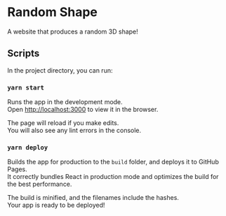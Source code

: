 # Random Shape
A website that produces a random 3D shape!

## Scripts

In the project directory, you can run:

### `yarn start`

Runs the app in the development mode.\
Open [http://localhost:3000](http://localhost:3000) to view it in the browser.

The page will reload if you make edits.\
You will also see any lint errors in the console.

### `yarn deploy`

Builds the app for production to the `build` folder, and deploys it to GitHub Pages.\
It correctly bundles React in production mode and optimizes the build for the best performance.

The build is minified, and the filenames include the hashes.\
Your app is ready to be deployed!
